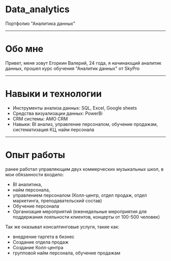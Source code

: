 # Data_analytics
Портфолио "Аналитика данных"
_________________________________________________________________________
# Обо мне

Привет, меня зовут Егоркин Валерий, 24 года, я начинающий аналитик данных,
прошел курс обучения "Аналитик данных" от SkyPro
_________________________________________________________________________________
# Навыки и технологии
- Инструменты анализа данных: SQL, Excel, Google sheets
- Средства визуализации данных: PowerBi
- CRM системы: AMO CRM
- Навыки: BI анализ, управление персоналом, обучение продажам, систематизация КЦ, найм персонала
________________________________________________________________________________________________
# Опыт работы

ранее работал управляющим двух коммерческих музыкальных школ, в мои обязанности входило:
- BI аналитика, 
- найм персонала, 
- управлением персоналом (Колл-центр, отдел продаж, отдел маркетинга, преподавательский состав)
- Обучение персонала
- Организация мероприятий (еженедельные мероприятия для поддержания лояльности клиентов, концерты от 100-500 человек)


Так же оказывал консалтинговые услуги, такие как:
- внедрение таргета в бизнес
- Создание отдела продаж
- Создание Колл-центра 
- групповой найм персонала, обучение продажам 
